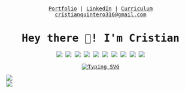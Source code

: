 <samp align="center">
<div>
  <a href="https://cristianqs-dev.vercel.app/">Portfolio</a> |
  <a href="https://linkedin.com/in/cristianqs">LinkedIn</a> |
  <a href="https://res.cloudinary.com/digoaunp1/image/upload/v1706762046/cv.pdf">Curriculum</a>
  <div>
    <a href="mailto:cristianquintero316@gmail.com">cristianquintero316@gmail.com</a>
  </div>
</div>

<h1>Hey there 👋! I'm Cristian</h1>

![](https://img.shields.io/badge/html-0d1117?style=for-the-badge&logo=html5&logoColor=E34F26)
![](https://img.shields.io/badge/css-0d1117?style=for-the-badge&logo=css3&logoColor=1572B6)
![](https://img.shields.io/badge/js-0d1117?style=for-the-badge&logo=javascript&logoColor=f7DF1E)
![](https://img.shields.io/badge/ts-0d1117?style=for-the-badge&logo=typescript&logoColor=3178C6)
![](https://img.shields.io/badge/node-0d1117?style=for-the-badge&logo=node.js&logoColor=339933)
![](https://img.shields.io/badge/react-0d1117?style=for-the-badge&logo=react&logoColor=61DAFB)
![](https://img.shields.io/badge/next-0d1117?style=for-the-badge&logo=next.js&logoColor=FFF)
![](https://img.shields.io/badge/tailwind-0d1117?style=for-the-badge&logo=tailwindcss&logoColor=06B6D4)
![](https://img.shields.io/badge/astro-0d1117?style=for-the-badge&logo=astro&logoColor=FF5D01)
![](https://img.shields.io/badge/linux-0d1117?style=for-the-badge&logo=gnubash&logoColor=fff)

[![Typing SVG](https://readme-typing-svg.herokuapp.com?font=Fira+Code&weight=600&size=16&pause=1000&color=FFFFFF&vCenter=true&multiline=true&random=false&width=580&height=30&lines=%2B1+Year+of+Experience+as+Frontend+Developer+from+Medell%C3%ADn+%F0%9F%87%A8%F0%9F%87%B4)](https://git.io/typing-svg)
</samp>

<picture>
  <source
    srcset="https://github-readme-stats.vercel.app/api?username=cristianqsanchez&show_icons=true&theme=rose_pine"
    media="(prefers-color-scheme: dark)"
  />
  <source
    srcset="https://github-readme-stats.vercel.app/api?username=cristianqsanchez&show_icons=true"
    media="(prefers-color-scheme: light), (prefers-color-scheme: no-preference)"
  />
  <img src="https://github-readme-stats.vercel.app/api?username=cristianqsanchez&show_icons=true" />
</picture>
<br />
<picture>
  <source
    srcset="https://github-readme-stats.vercel.app/api/top-langs/?username=cristianqsanchez&layout=donut&theme=rose_pine"
    media="(prefers-color-scheme: dark)"
  />
  <source
    srcset="https://github-readme-stats.vercel.app/api/top-langs/?username=cristianqsanchez&layout=donut"
    media="(prefers-color-scheme: light), (prefers-color-scheme: no-preference)"
  />
  <img src="https://github-readme-stats.vercel.app/api/top-langs/?username=cristianqsanchez&layout=donut" />
</picture>
